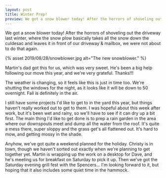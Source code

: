 ```yaml
---
layout: post
title: Winter Prep!
preview: We got a snow blower today! After the horrors of shoveling out the driveway last winter, where the snow plow basically takes all the snow down the culdesac and leaves it in front of our driveway & mailbox, we were not about to do that again.
---
```


We got a snow blower today! After the horrors of shoveling out the driveway last winter, where the snow plow basically takes all the snow down the culdesac and leaves it in front of our driveway & mailbox, we were not about to do that again.

{% asset 2019/08/28/snowblower.jpg alt="The new snowblower." %}

Martin's dad got this for us, which was very sweet. He's been a big help following our move this year, and we're very grateful. Thanks!!!

The weather is changing, so it feels like this is just in time too. We're shutting the windows for the night, as it looks like it will be down to 50 overnight. Fall is definitely in the air.

I still have some projects I'd like to get to in the yard this year, but things haven't really worked out to get to them. I was hopeful about this week after work, but it's been wet and rainy, so we'll have to see if it can dry up a bit first. The main thing I'd like to get done is to prep a rain garden in the area where our downspouts meet and dump all the water from the roof. It's quite a mess there, super sloppy and the grass get's all flattened out. It's hard to mow, and getting mossy in the shade.

Anyhow, we've got quite a weekend planned for the holiday. Christy is in town, though we haven't sorted out exactly when we're planning to get together yet. Martin is wrapping up the work on a desktop for Dave, and he's meeting us for breakfast on Saturday to pick it up. Then we've got the Saturday evening grill fest with the Spencers... I'm looking forward to it, but hoping that it also includes some quiet time in the hammock. 
